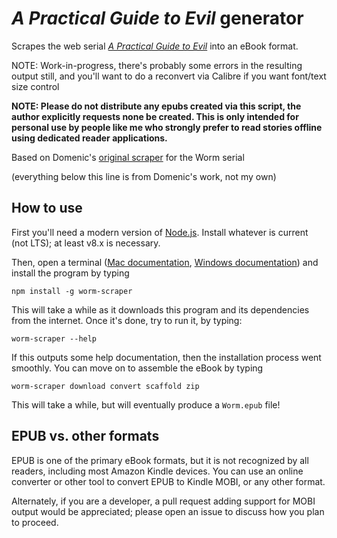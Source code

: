 # _A Practical Guide to Evil_ generator

Scrapes the web serial [_A Practical Guide to Evil_](https://practicalguidetoevil.wordpress.com/) into an eBook format.

NOTE: Work-in-progress, there's probably some errors in the resulting output still, and you'll want
to do a reconvert via Calibre if you want font/text size control

**NOTE: Please do not distribute any epubs created via this script, the
author explicitly requests none be created. This is only intended for
personal use by people like me who strongly prefer to read stories
offline using dedicated reader applications.**

Based on Domenic's [original scraper](https://github.com/domenic/worm-scraper) for the Worm serial

(everything below this line is from Domenic's work, not my own)

## How to use

First you'll need a modern version of [Node.js](https://nodejs.org/en/). Install whatever is current (not LTS); at least v8.x is necessary.

Then, open a terminal ([Mac documentation](http://blog.teamtreehouse.com/introduction-to-the-mac-os-x-command-line), [Windows documentation](http://www.howtogeek.com/235101/10-ways-to-open-the-command-prompt-in-windows-10/)) and install the program by typing

```
npm install -g worm-scraper
```

This will take a while as it downloads this program and its dependencies from the internet. Once it's done, try to run it, by typing:

```
worm-scraper --help
```

If this outputs some help documentation, then the installation process went smoothly. You can move on to assemble the eBook by typing

```
worm-scraper download convert scaffold zip
```

This will take a while, but will eventually produce a `Worm.epub` file!

## EPUB vs. other formats

EPUB is one of the primary eBook formats, but it is not recognized by all readers, including most Amazon Kindle devices. You can use an online converter or other tool to convert EPUB to Kindle MOBI, or any other format.

Alternately, if you are a developer, a pull request adding support for MOBI output would be appreciated; please open an issue to discuss how you plan to proceed.
